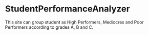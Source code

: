 # StudentPerformanceAnalyzer
This site can group student as High Performers, Mediocres and Poor Performers according to grades A, B and C. 
